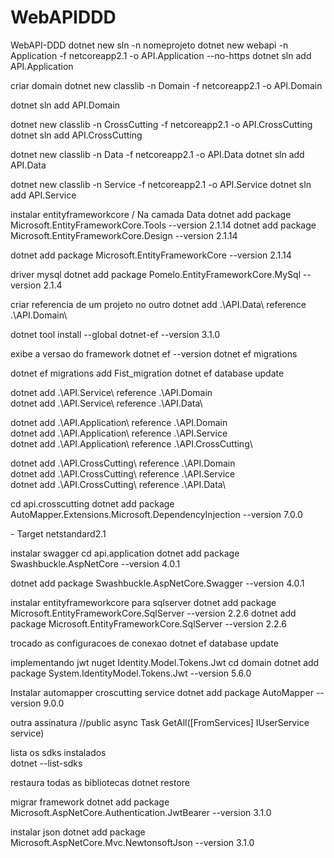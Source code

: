 # WebAPIDDD
WebAPI-DDD
dotnet new sln -n nomeprojeto
dotnet new webapi -n Application -f netcoreapp2.1 -o API.Application --no-https
dotnet sln add API.Application

criar domain
dotnet new classlib -n Domain -f netcoreapp2.1 -o API.Domain

dotnet sln add API.Domain


dotnet new classlib -n CrossCutting -f netcoreapp2.1 -o API.CrossCutting
dotnet sln add API.CrossCutting


dotnet new classlib -n Data -f netcoreapp2.1 -o API.Data
dotnet sln add API.Data


dotnet new classlib -n Service -f netcoreapp2.1 -o API.Service
dotnet sln add API.Service


instalar entityframeworkcore / Na camada Data
dotnet add package Microsoft.EntityFrameworkCore.Tools --version 2.1.14
dotnet add package Microsoft.EntityFrameworkCore.Design --version 2.1.14

dotnet add package Microsoft.EntityFrameworkCore --version 2.1.14

driver mysql
dotnet add package Pomelo.EntityFrameworkCore.MySql --version 2.1.4


criar referencia de um projeto no outro
 dotnet add .\API.Data\ reference .\API.Domain\
 
 
 dotnet tool install --global dotnet-ef --version 3.1.0
 
 exibe a versao do framework
 dotnet ef --version
 dotnet ef migrations
 
dotnet ef migrations  add Fist_migration
dotnet ef database update


 dotnet add .\API.Service\ reference .\API.Domain\
 dotnet add .\API.Service\ reference .\API.Data\  
 
 
 
 dotnet add .\API.Application\ reference .\API.Domain\
 dotnet add .\API.Application\ reference .\API.Service\
 dotnet add .\API.Application\ reference .\API.CrossCutting\
 
 dotnet add .\API.CrossCutting\ reference .\API.Domain\
  dotnet add .\API.CrossCutting\ reference .\API.Service\
   dotnet add .\API.CrossCutting\ reference .\API.Data\


cd api.crosscutting
dotnet add package AutoMapper.Extensions.Microsoft.DependencyInjection --version 7.0.0




  <PackageReference Include="Microsoft.EntityFrameworkCore" Version="2.1.14" />
- Target netstandard2.1



instalar swagger
cd api.application
dotnet add package Swashbuckle.AspNetCore --version 4.0.1

dotnet add package Swashbuckle.AspNetCore.Swagger --version 4.0.1


instalar entityframeworkcore para sqlserver
dotnet add package Microsoft.EntityFrameworkCore.SqlServer --version 2.2.6
dotnet add package Microsoft.EntityFrameworkCore.SqlServer --version 2.2.6

trocado as configuracoes de conexao
dotnet ef database update

implementando jwt
nuget Identity.Model.Tokens.Jwt
cd domain
dotnet add package System.IdentityModel.Tokens.Jwt --version 5.6.0
 

Instalar automapper 
croscutting
service
dotnet add package AutoMapper --version 9.0.0


outra assinatura
        //public async Task<ActionResult> GetAll([FromServices] IUserService service)
		
lista os sdks instalados		
dotnet --list-sdks

restaura todas as bibliotecas
dotnet restore


migrar framework
dotnet add package Microsoft.AspNetCore.Authentication.JwtBearer --version 3.1.0		


instalar json
dotnet add package Microsoft.AspNetCore.Mvc.NewtonsoftJson --version 3.1.0